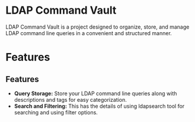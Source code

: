 # LDAP Command Vault
LDAP Command Vault is a project designed to organize, store, and manage LDAP command line queries in a convenient and structured manner. 

# Features

## Features

- **Query Storage:** Store your LDAP command line queries along with descriptions and tags for easy categorization.
- **Search and Filtering:** This has the details of using ldapsearch tool for searching and using filter options.
